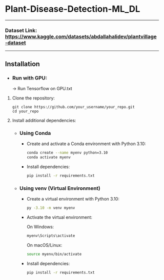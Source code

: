 # Plant-Disease-Detection-ML_DL
-------

### Dataset Link: https://www.kaggle.com/datasets/abdallahalidev/plantvillage-dataset

---

## Installation

- ### Run with GPU:
  -> Run Tensorflow on GPU.txt

1. Clone the repository:
   ```
   git clone https://github.com/your_username/your_repo.git
   cd your_repo
   ```

2. Install additional dependencies:
    - ### Using Conda
  
      - Create and activate a Conda environment with Python 3.10:
         ```bash
         conda create --name myenv python=3.10
         conda activate myenv
         ```
      - Install dependencies:
         ```bash
         pip install -r requirements.txt
         ```
  
    - ### Using venv (Virtual Environment)
  
      - Create a virtual environment with Python 3.10:
         ```bash
         py -3.10 -m venv myenv
         ```
      - Activate the virtual environment:
        
        On Windows:
           ```bash
           myenv\Scripts\activate
           ```
        On macOS/Linux:
           ```bash
           source myenv/bin/activate
           ```
      - Install dependencies:
         ```bash
         pip install -r requirements.txt
         ```
